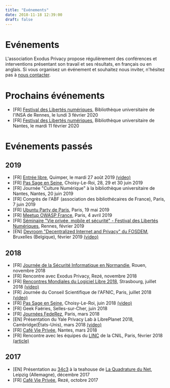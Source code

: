 ```yaml
---
title: "Evénements"
date: 2018-11-18 12:39:00
draft: false
---
```

# Evénements

L'association Exodus Privacy propose régulièrement des conférences et interventions présentant son travail et ses résultats, en français ou en anglais. Si vous organisez un événement et souhaitez nous inviter, n'hésitez pas à [nous contacter](/fr/page/who/).


# Prochains événements
* [FR] [Festival des Libertés numériques](https://fdln.insa-rennes.fr/), Bibliothèque universitaire de l'INSA de Rennes, le lundi 3 février 2020 
* [FR] [Festival des Libertés numériques](https://fdln.insa-rennes.fr/), Bibliothèque universitaire de Nantes, le mardi 11 février 2020 


# Evénements passés

## 2019
* [FR] [Entrée libre](https://www.centredesabeilles.fr/entree-libre/), Quimper, le mardi 27 août 2019 [(video)](https://peer.hostux.social/videos/watch/491e4aa0-51d8-460a-a535-a9bbb6a03618)
* [FR] [Pas Sage en Seine](https://passageenseine.fr/), Choisy-Le-Roi, 28, 29 et 30 juin 2019
* [FR] Journée "Culture Numérique" à la bibliothèque universitaire de Nantes, Nantes, 20 juin 2019
* [FR] Congrès de l'ABF (association des bibliothécaires de France), Paris, 7 juin 2019
* [FR] [Ubuntu Party de Paris](https://www.ubuntu-paris.org/), Paris, 19 mai 2019
* [FR] [Meetup OWASP France](https://www.meetup.com/fr-FR/owasp-france/events/259215813/), Paris, 4 avril 2019
* [FR] [Séminaire "Vie privée, mobile et sécurité" - Festival des Libertés Numériques](https://fdln.insa-rennes.fr/decrypter/seminaire-vie-privee-mobile-et-securite/), Rennes, février 2019
* [EN] [Devroom "Decentralized Internet and Privacy" du FOSDEM](https://fosdem.org/2019/schedule/track/decentralized_internet_and_privacy/), Bruxelles (Belgique), février 2019 [(video)](https://peertube.tamanoir.foucry.net/videos/watch/596cadb2-6055-437a-bd86-3b0e98458ca1)

## 2018
* [FR] [Journée de la Sécurité Informatique en Normandie](http://jsecin.insa-rouen.fr/), Rouen, novembre 2018
* [FR] Rencontre avec Exodus Privacy, Rezé, novembre 2018
* [FR] [Rencontres Mondiales du Logiciel Libre 2018](https://2018.rmll.info/), Strasbourg, juillet 2018 [(video)](http://www.canalc2.tv/video/15194)
* [FR] Journée du Conseil Scientifique de l'AFNIC, Paris, juillet 2018 [(video)](https://www.youtube.com/watch?v=SlibjEJKO6Y&feature=youtu.be#t=6h21m09s)
* [FR] [Pas Sage en Seine](https://passageenseine.fr/), Choisy-Le-Roi, juin 2018 [(video)](http://data.passageenseine.org/2018/exodus-privacy_analyser-comportement-applications-mobiles.webm)
* [FR] Geek Faëries, Selles-sur-Cher, juin 2018
* [FR] [Journées FedeRez](https://www.federez.net/journees/2018/), Paris, mars 2018
* [EN] Présentation du Yale Privacy Lab à LibrePlanet 2018, Cambridge(États-Unis), mars 2018 [(video)](https://media.libreplanet.org/u/libreplanet/m/exposing-hidden-surveillance-in-mobile-apps/)
* [FR] [Café Vie Privée](https://cafevieprivee-nantes.fr/), Nantes, mars 2018
* [FR] Rencontre avec les équipes du [LINC](https://linc.cnil.fr/) de la CNIL, Paris, février 2018 [(article)](/fr/post/retour-sur-notre-rencontre-avec-la-cnil/)

## 2017
* [EN] Présentation au [34c3](https://events.ccc.de/congress/2017/wiki/index.php/Main_Page) à la teahouse de [La Quadrature du Net](https://www.laquadrature.net/), Leipzig (Allemagne), décembre 2017
* [FR] [Café Vie Privée](https://cafevieprivee-nantes.fr/), Rezé, octobre 2017
